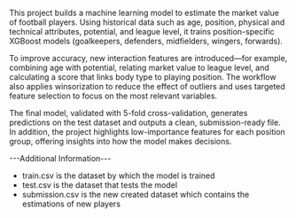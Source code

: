 This project builds a machine learning model to estimate the market value of football players. Using historical data such as age, position, physical and technical attributes, potential, and league level, it trains position-specific XGBoost models (goalkeepers, defenders, midfielders, wingers, forwards).

To improve accuracy, new interaction features are introduced—for example, combining age with potential, relating market value to league level, and calculating a score that links body type to playing position. The workflow also applies winsorization to reduce the effect of outliers and uses targeted feature selection to focus on the most relevant variables.

The final model, validated with 5-fold cross-validation, generates predictions on the test dataset and outputs a clean, submission-ready file. In addition, the project highlights low-importance features for each position group, offering insights into how the model makes decisions.

---Additional Information---
- train.csv is the dataset by which the model is trained
- test.csv is the dataset that tests the model
- submission.csv is the new created dataset which contains the estimations of new players
